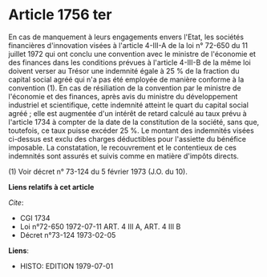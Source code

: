 # Article 1756 ter

En cas de manquement à leurs engagements envers l'Etat, les sociétés financières d'innovation visées à l'article 4-III-A de
la loi n° 72-650 du 11 juillet 1972 qui ont conclu une convention avec le ministre de l'économie et des finances dans les
conditions prévues à l'article 4-III-B de la même loi doivent verser au Trésor une indemnité égale à 25 % de la fraction du
capital social agréé qui n'a pas été employée de manière conforme à la convention (1). En cas de résiliation de la convention
par le ministre de l'économie et des finances, après avis du ministre du développement industriel et scientifique, cette
indemnité atteint le quart du capital social agréé ; elle est augmentée d'un intérêt de retard calculé au taux prévu à
l'article 1734 à compter de la date de la constitution de la société, sans que, toutefois, ce taux puisse excéder 25 %. Le
montant des indemnités visées ci-dessus est exclu des charges déductibles pour l'assiette du bénéfice imposable. La
constatation, le recouvrement et le contentieux de ces indemnités sont assurés et suivis comme en matière d'impôts directs.

(1) Voir décret n° 73-124 du 5 février 1973 (J.O. du 10).

**Liens relatifs à cet article**

_Cite_:

  - CGI 1734
  - Loi n°72-650 1972-07-11 ART. 4 III A, ART. 4 III B
  - Décret n°73-124 1973-02-05

**Liens**:

  - HISTO: EDITION 1979-07-01
